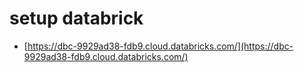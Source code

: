 # setup databrick
- [https://dbc-9929ad38-fdb9.cloud.databricks.com/](https://dbc-9929ad38-fdb9.cloud.databricks.com/)
